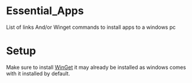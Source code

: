 # Essential_Apps
List of links And/or Winget commands to install apps to a windows pc 

# Setup
Make sure to install [WinGet](https://aka.ms/getwinget)
it may already be installed as windows comes with it installed by default.

